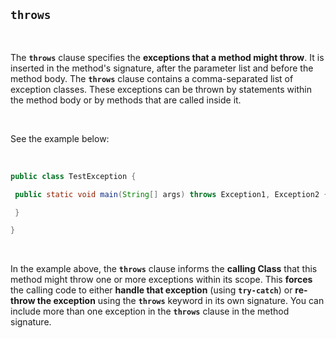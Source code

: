 ## `throws`

<br />

The **`throws`** clause specifies the **exceptions that a method might throw**. It is inserted in the method's signature, after the parameter list and before the method body. The **`throws`** clause contains a comma-separated list of exception classes. These exceptions can be thrown by statements within the method body or by methods that are called inside it.

<br />

See the example below:

<br />

```java
public class TestException {

 public static void main(String[] args) throws Exception1, Exception2 {

 }

}
```

<br />

In the example above, the **`throws`** clause informs the **calling Class** that this method might throw one or more exceptions within its scope. This **forces** the calling code to either **handle that exception** (using **`try-catch`**) or **re-throw the exception** using the **`throws`** keyword in its own signature. You can include more than one exception in the **`throws`** clause in the method signature.

<br />
